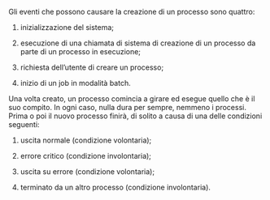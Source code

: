 Gli eventi che possono causare la creazione di un processo sono quattro:

1. inizializzazione del sistema; 
    
2. esecuzione di una chiamata di sistema di creazione di un processo da parte di un processo in esecuzione; 
    
3. richiesta dell’utente di creare un processo; 
    
4. inizio di un job in modalità batch.

Una volta creato, un processo comincia a girare ed esegue quello che è il suo compito. In ogni caso, nulla dura per sempre, nemmeno i processi. Prima o poi il nuovo processo finirà, di solito a causa di una delle condizioni seguenti:

1. uscita normale (condizione volontaria); 
    
2. errore critico (condizione involontaria); 
    
3. uscita su errore (condizione volontaria); 
    
4. terminato da un altro processo (condizione involontaria).